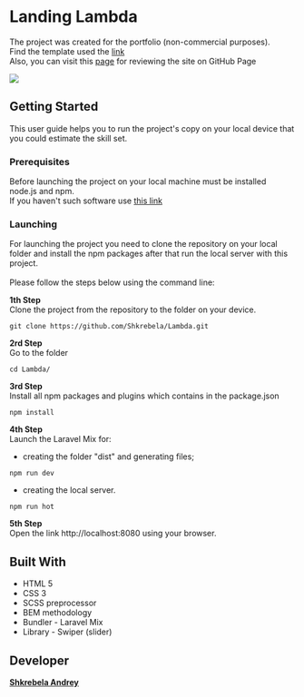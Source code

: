 # Landing Lambda
The project was created for the portfolio (non-commercial purposes).<br> 
Find the template used the [link](https://www.oxygenna.com/freebies/free-one-page-psd-template) <br> 
Also, you can visit this [page](https://shkrebela.github.io/Lambda/) for reviewing the site on GitHub Page 

![](https://github.com/Shkrebela/TEST/blob/master/ezgif.com-optimize.gif?raw=true)

## Getting Started
This user guide helps you to run the project's copy on your local device that you could estimate the skill set.

### Prerequisites
Before launching the project on your local machine must be installed node.js and npm.<br>
If you haven't such software use [this link](https://nodejs.org/uk/download/package-manager/)

### Launching

For launching the project you need to clone the repository on your local folder and install the npm packages after that run the local server with this project.  
<br> 
Please follow the steps below using the command line:

**1th Step**<br> 
Clone the project from the repository to the folder on your device.
```
git clone https://github.com/Shkrebela/Lambda.git
```
**2rd Step**<br> 
Go to the folder
```
cd Lambda/
```
**3rd Step**<br> 
Install all npm packages and plugins which contains in the package.json 
```
npm install
```
**4th Step**<br>
Launch the Laravel Mix for:<br> 
- creating the folder "dist" and generating files;<br> 

```
npm run dev 
```
- creating the local server. 
```
npm run hot 
```
**5th Step**<br>
Open the link http://localhost:8080 using your browser.

## Built With

* HTML 5
* CSS 3
* SCSS preprocessor
* BEM methodology
* Bundler - Laravel Mix
* Library - Swiper (slider)

## Developer
**[Shkrebela Andrey](https://www.linkedin.com/in/andrey-shkrebela-41187518b/)** 
